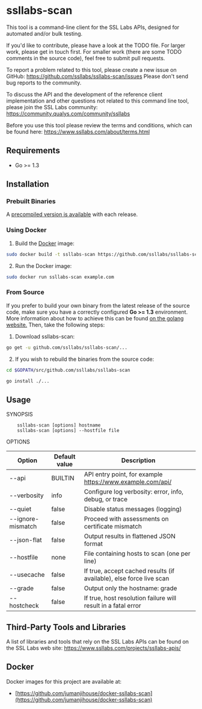 ssllabs-scan
============

This tool is a command-line client for the SSL Labs APIs, designed for
automated and/or bulk testing.

If you'd like to contribute, please have a look at the TODO file. For larger work,
please get in touch first. For smaller work (there are some TODO comments in the
source code), feel free to submit pull requests.

To report a problem related to this tool, please create a new issue on GitHub: https://github.com/ssllabs/ssllabs-scan/issues
Please don't send bug reports to the community.

To discuss the API and the development of the reference client implementation and other questions not related to this command line tool, please
join the SSL Labs community: https://community.qualys.com/community/ssllabs

Before you use this tool please review the terms and conditions, which can be found here:
https://www.ssllabs.com/about/terms.html

## Requirements

* Go >= 1.3

## Installation

### Prebuilt Binaries

A [precompiled version is available](https://github.com/ssllabs/ssllabs-scan/releases) with each release.

### Using Docker

1. Build the [Docker](https://docs.docker.com/) image:

```bash
sudo docker build -t ssllabs-scan https://github.com/ssllabs/ssllabs-scan.git
```

2. Run the Docker image:

```bash
sudo docker run ssllabs-scan example.com
```

### From Source

If you prefer to build your own binary from the latest release of the source code, make sure you have a correctly configured **Go >= 1.3** environment. More information about how to achieve this can be found [on the golang website.](https://golang.org/doc/install) Then, take the following steps:

1. Download ssllabs-scan:

```bash
go get -u github.com/ssllabs/ssllabs-scan/...
```

2. If you wish to rebuild the binaries from the source code:

```bash
cd $GOPATH/src/github.com/ssllabs/ssllabs-scan

go install ./...
```

## Usage 

SYNOPSIS
```
    ssllabs-scan [options] hostname
    ssllabs-scan [options] --hostfile file
```

OPTIONS

| Option      | Default value | Description |
| ----------- | ------------- | ----------- |
| --api       | BUILTIN       | API entry point, for example https://www.example.com/api/ |
| --verbosity | info          | Configure log verbosity: error, info, debug, or trace |
| --quiet     | false         | Disable status messages (logging) |
| --ignore-mismatch | false   | Proceed with assessments on certificate mismatch |
| --json-flat | false         | Output results in flattened JSON format |
| --hostfile  | none          | File containing hosts to scan (one per line) |
| --usecache  | false         | If true, accept cached results (if available), else force live scan |
| --grade     | false         | Output only the hostname: grade |
| --hostcheck | false         | If true, host resolution failure will result in a fatal error |

## Third-Party Tools and Libraries

A list of libraries and tools that rely on the SSL Labs APIs can be found on the SSL Labs web site: https://www.ssllabs.com/projects/ssllabs-apis/

## Docker

Docker images for this project are available at:

* [https://github.com/jumanjihouse/docker-ssllabs-scan](https://github.com/jumanjihouse/docker-ssllabs-scan)
